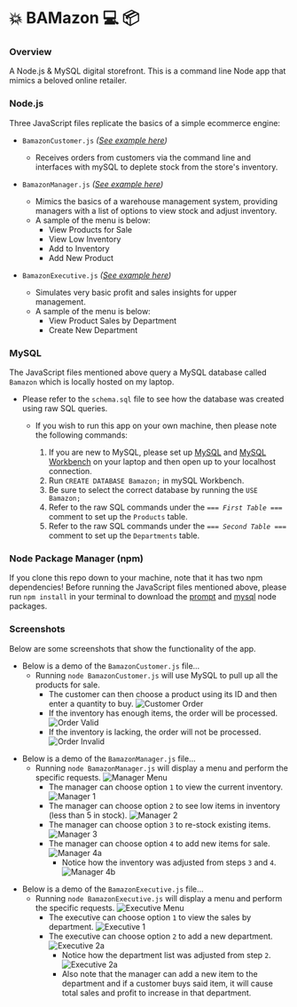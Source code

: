 # :collision: BAMazon :computer: :package:

### Overview
A Node.js &amp; MySQL digital storefront. This is a command line Node app that mimics a beloved online retailer.


### Node.js
Three JavaScript files replicate the basics of a simple ecommerce engine:

- `BamazonCustomer.js` _([See example here](#customer))_
  - Receives orders from customers via the command line and interfaces with mySQL to deplete stock from the store's inventory.

- `BamazonManager.js` _([See example here](#manager))_
  - Mimics the basics of a warehouse management system, providing managers with a list of options to view stock and adjust inventory.
  - A sample of the menu is below:
    * View Products for Sale 
    * View Low Inventory
    * Add to Inventory
    * Add New Product

- `BamazonExecutive.js` _([See example here](#executive))_
  - Simulates very basic profit and sales insights for upper management.
  - A sample of the menu is below:
    * View Product Sales by Department 
    * Create New Department


### MySQL
The JavaScript files mentioned above query a MySQL database called `Bamazon` which is locally hosted on my laptop.

- Please refer to the `schema.sql` file to see how the database was created using raw SQL queries.

  - If you wish to run this app on your own machine, then please note the following commands:

    1. If you are new to MySQL, please set up [MySQL](http://dev.mysql.com/downloads/mysql/) and [MySQL Workbench](http://dev.mysql.com/downloads/workbench/) on your laptop and then open up to your localhost connection.
    2. Run `CREATE DATABASE Bamazon;` in mySQL Workbench.
    3. Be sure to select the correct database by running the `USE Bamazon;` 
    4. Refer to the raw SQL commands under the _`=== First Table ===`_ comment to set up the `Products` table.
    5. Refer to the raw SQL commands under the _`=== Second Table ===`_ comment to set up the `Departments` table.


### Node Package Manager (npm)
If you clone this repo down to your machine, note that it has two npm dependencies!
Before running the JavaScript files mentioned above, please run `npm install` in your terminal to download the [prompt](https://www.npmjs.com/package/prompt) and [mysql](https://www.npmjs.com/package/mysql) node packages.


### Screenshots
Below are some screenshots that show the functionality of the app.


<a name="customer"></a>
- Below is a demo of the `BamazonCustomer.js` file...
  - Running `node BamazonCustomer.js` will use MySQL to pull up all the products for sale.
    - The customer can then choose a product using its ID and then enter a quantity to buy.
      ![Customer Order](/example_images/BamazonCustomer-1.png)
    - If the inventory has enough items, the order will be processed.
      ![Order Valid](/example_images/BamazonCustomer-2a.png)
    - If the inventory is lacking, the order will not be processed.
      ![Order Invalid](/example_images/BamazonCustomer-2b.png)


<a name="manager"></a>
- Below is a demo of the `BamazonManager.js` file...
  - Running `node BamazonManager.js` will display a menu and perform the specific requests.
    ![Manager Menu](/example_images/BamazonManager-0.png)
    - The manager can choose option `1` to view the current inventory.
      ![Manager 1](/example_images/BamazonManager-1.png)
    - The manager can choose option `2` to see low items in inventory (less than 5 in stock).
      ![Manager 2](/example_images/BamazonManager-2.png)
    - The manager can choose option `3` to re-stock existing items.
      ![Manager 3](/example_images/BamazonManager-3.png)
    - The manager can choose option `4` to add new items for sale.
      ![Manager 4a](/example_images/BamazonManager-4a.png)
      - Notice how the inventory was adjusted from steps `3` and `4`.
        ![Manager 4b](/example_images/BamazonManager-4b.png)


<a name="executive"></a>
- Below is a demo of the `BamazonExecutive.js` file...
  - Running `node BamazonExecutive.js` will display a menu and perform the specific requests.
    ![Executive Menu](/example_images/BamazonExecutive-0.png)
    - The executive can choose option `1` to view the sales by department.
      ![Executive 1](/example_images/BamazonExecutive-1.png)
    - The executive can choose option `2` to add a new department.
      ![Executive 2a](/example_images/BamazonExecutive-2a.png)
      - Notice how the department list was adjusted from step `2`.
        ![Executive 2a](/example_images/BamazonExecutive-2b.png)
      - Also note that the manager can add a new item to the department and if a customer buys said item, it will cause total sales and profit to increase in that department.